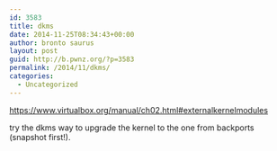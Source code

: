 ```yaml
---
id: 3583
title: dkms
date: 2014-11-25T08:34:43+00:00
author: bronto saurus
layout: post
guid: http://b.pwnz.org/?p=3583
permalink: /2014/11/dkms/
categories:
  - Uncategorized
---
```

<https://www.virtualbox.org/manual/ch02.html#externalkernelmodules>

try the dkms way to upgrade the kernel to the one from backports (snapshot first!).